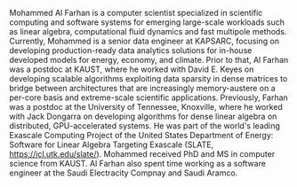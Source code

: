 Mohammed Al Farhan is a computer scientist specialized in scientific computing and software systems for emerging large-scale workloads such as linear algebra, computational fluid dynamics and fast multipole methods. Currently, Mohammed is a senior data engineer at KAPSARC, focusing on developing production-ready data analytics solutions for in-house developed models for energy, economy, and climate. Prior to that, Al Farhan was a postdoc at KAUST, where he worked with David E. Keyes on developing scalable algorithms exploiting data sparsity in dense matrices to bridge between architectures that are increasingly memory-austere on a per-core basis and extreme-scale scientific applications. Previously, Farhan was a postdoc at the University of Tennessee, Knoxville, where he worked with Jack Dongarra on developing algorithms for dense linear algebra on distributed, GPU-accelerated systems. He was part of the world's leading Exascale Computing Project of the United States Department of Energy: Software for Linear Algebra Targeting Exascale (SLATE, https://icl.utk.edu/slate/). Mohammed received PhD and MS in computer science from KAUST. Al Farhan also spent time working as a software engineer at the Saudi Electracity Compnay and Saudi Aramco.
